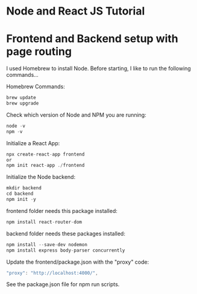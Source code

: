 # Node and React JS Tutorial
# Frontend and Backend setup with page routing

I used Homebrew to install Node. Before starting, I like to run the following commands...

Homebrew Commands:
```javascript
brew update
brew upgrade
```

Check which version of Node and NPM you are running:
```javascript
node -v
npm -v
```

Initialize a React App:
```javascript
npx create-react-app frontend
or
npm init react-app ./frontend
```

Initialize the Node backend:
```javascript
mkdir backend
cd backend
npm init -y
```

frontend folder needs this package installed:
```javascript
npm install react-router-dom
```

backend folder needs these packages installed:
```javascript
npm install --save-dev nodemon
npm install express body-parser concurrently
```

Update the frontend/package.json with the "proxy" code:
```javascript
"proxy": "http://localhost:4000/",
```

See the package.json file for npm run scripts.
